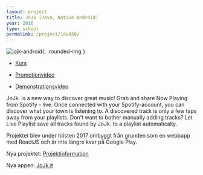 ```yaml
---
layout: project
title: JoJk (Java, Native Android)
year: 2016
type: school
permalink: /project/1dv430/
---
```


![jojk-android](/files/images/jojk.png){: .rounded-img }

- [Kurs](/courses/1dv430)

- [Promotionvideo](https://www.youtube.com/watch?v=-ipE6T_tNGU)

- [Demonstrationsvideo](https://www.youtube.com/watch?v=-sVFDyWhuQE)

JoJk. is a new way to discover great music! Grab and share Now Playing from Spotify - live. Once connected with your Spotify-account, you can discover what your town is listening to. A discovered track is only a few taps away from your playlists. Don't want to bother manually adding tracks? Let Live Playlist save all tracks found by JoJk. to a playlist automatically.

Projektet blev under hösten 2017 ombyggt från grunden som en webbapp med ReactJS och är inte längre kvar på Google Play.


Nya projektet: [Projektinformation](/project/jojk)

Nya appen: [JoJk.it](https://jojk.it)
